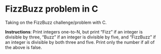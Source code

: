 # FizzBuzz problem in C

Taking on the FizzBuzz challenge/problem with C.

**Instructions**: Print integers one-to-N, but print “Fizz” if an integer is divisible by three, “Buzz” if an integer is divisible by five, and “FizzBuzz” if an integer is divisible by both three and five. Print only the number if all of the above is false.
